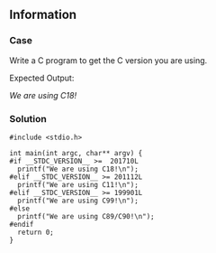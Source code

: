 ## Information

### Case
Write a C program to get the C version you are using.

Expected Output:

*We are using C18!*

### Solution

```
#include <stdio.h> 

int main(int argc, char** argv) {
#if __STDC_VERSION__ >=  201710L
  printf("We are using C18!\n");
#elif __STDC_VERSION__ >= 201112L
  printf("We are using C11!\n");
#elif __STDC_VERSION__ >= 199901L
  printf("We are using C99!\n");
#else
  printf("We are using C89/C90!\n");
#endif
  return 0;
}
```